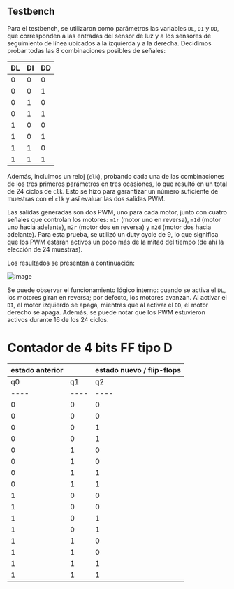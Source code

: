 
## Testbench

Para el testbench, se utilizaron como parámetros las variables `DL`, `DI` y `DD`, que corresponden a las entradas del sensor de luz y a los sensores de seguimiento de línea ubicados a la izquierda y a la derecha. Decidimos probar todas las 8 combinaciones posibles de señales:

| DL | DI | DD |
|----|----|----|
| 0  | 0  | 0  |
| 0  | 0  | 1  |
| 0  | 1  | 0  |
| 0  | 1  | 1  |
| 1  | 0  | 0  |
| 1  | 0  | 1  |
| 1  | 1  | 0  |
| 1  | 1  | 1  |



Además, incluimos un reloj (`clk`), probando cada una de las combinaciones de los tres primeros parámetros en tres ocasiones, lo que resultó en un total de 24 ciclos de `clk`. Esto se hizo para garantizar un número suficiente de muestras con el `clk` y así evaluar las dos salidas PWM.

Las salidas generadas son dos PWM, uno para cada motor, junto con cuatro señales que controlan los motores: `m1r` (motor uno en reversa), `m1d` (motor uno hacia adelante), `m2r` (motor dos en reversa) y `m2d` (motor dos hacia adelante). Para esta prueba, se utilizó un duty cycle de 9, lo que significa que los PWM estarán activos un poco más de la mitad del tiempo (de ahí la elección de 24 muestras).

Los resultados se presentan a continuación:

![image](https://github.com/user-attachments/assets/b3caf328-0dea-43d9-a2d5-d476a053f90d)


Se puede observar el funcionamiento lógico interno: cuando se activa el `DL`, los motores giran en reversa; por defecto, los motores avanzan. Al activar el `DI`, el motor izquierdo se apaga, mientras que al activar el `DD`, el motor derecho se apaga. Además, se puede notar que los PWM estuvieron activos durante 16 de los 24 ciclos.



# Contador de 4 bits FF tipo D

| estado anterior |    | estado nuevo / flip-flops   |
|-----------------|----|----------------------------|
| q0 | q1 | q2 | q3 |    | q0+ / D0 | q1+ / D1 | q2+ / D2 | q3+ / D3 |
|----|----|----|----|----|---------|---------|---------|---------|
| 0  | 0  | 0  | 0  |    |   0     |   0     |   0     |   1     |
| 0  | 0  | 0  | 1  |    |   1     |   0     |   0     |   0     |
| 0  | 0  | 1  | 0  |    |   0     |   1     |   0     |   0     |
| 0  | 0  | 1  | 1  |    |   1     |   1     |   0     |   0     |
| 0  | 1  | 0  | 0  |    |   0     |   0     |   1     |   0     |
| 0  | 1  | 0  | 1  |    |   1     |   0     |   1     |   0     |
| 0  | 1  | 1  | 0  |    |   0     |   1     |   1     |   0     |
| 0  | 1  | 1  | 1  |    |   1     |   1     |   1     |   0     |
| 1  | 0  | 0  | 0  |    |   0     |   0     |   0     |   1     |
| 1  | 0  | 0  | 1  |    |   1     |   0     |   0     |   0     |
| 1  | 0  | 1  | 0  |    |   0     |   1     |   0     |   0     |
| 1  | 0  | 1  | 1  |    |   1     |   1     |   0     |   0     |
| 1  | 1  | 0  | 0  |    |   0     |   0     |   1     |   0     |
| 1  | 1  | 0  | 1  |    |   1     |   0     |   1     |   0     |
| 1  | 1  | 1  | 0  |    |   0     |   1     |   1     |   0     |
| 1  | 1  | 1  | 1  |    |   1     |   1     |   1     |   0     |
